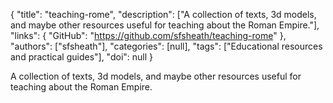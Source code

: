 {
  "title": "teaching-rome",
  "description": ["A collection of texts, 3d models, and maybe other resources useful for teaching about the Roman Empire."],
  "links": {
    "GitHub": "https://github.com/sfsheath/teaching-rome"
  },
  "authors": ["sfsheath"],
  "categories": [null],
  "tags": ["Educational resources and practical guides"],
  "doi": null
}

<!-- Generated by csv2md.R – do not edit by hand -->

A collection of texts, 3d models, and maybe other resources useful for teaching about the Roman Empire.